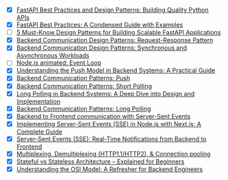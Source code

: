 - [X] [FastAPI Best Practices and Design Patterns: Building Quality Python APIs](https://medium.com/@lautisuarez081/fastapi-best-practices-and-design-patterns-building-quality-python-apis-31774ff3c28a)
- [X] [FastAPI Best Practices: A Condensed Guide with Examples](https://dev.to/devasservice/fastapi-best-practices-a-condensed-guide-with-examples-3pa5)
- [ ] [5 Must-Know Design Patterns for Building Scalable FastAPI Applications](https://theprimadonna.medium.com/5-must-know-design-patterns-for-building-scalable-fastapi-applications-36f9f31059fd)
- [X] [Backend Communication Design Patterns: Request-Response Pattern](https://okenna.hashnode.dev/backend-communication-design-patterns-request-response-pattern#heading-problems-with-request-response-pattern)
- [X] [Backend Communication Design Patterns: Synchronous and Asynchronous Workloads](https://okenna.hashnode.dev/backend-communication-design-patterns-synchronous-and-asynchronous-workloads)
- [ ] [Node.js animated: Event Loop](https://dev.to/nodedoctors/an-animated-guide-to-nodejs-event-loop-3g62)
- [X] [Understanding the Push Model in Backend Systems: A Practical Guide](https://medium.com/@mayank66jain/understanding-the-push-model-in-backend-systems-a-practical-guide-bffc9ff280d9)
- [X] [Backend Communication Patterns: Push](https://medium.com/@tanmoysantra67/backend-communication-patterns-push-723a684842e5)
- [X] [Backend Communication Patterns: Short Polling](https://medium.com/@tanmoysantra67/backend-communication-patterns-short-polling-b6a21767a0bb)
- [X] [Long Polling in Backend Systems: A Deep Dive into Design and Implementation](https://medium.com/@CodeKrafter/long-polling-in-backend-systems-a-deep-dive-into-design-and-implementation-e491250e0cf8)
- [X] [Backend Communication Patterns: Long Polling](https://medium.com/@tanmoysantra67/backend-communication-patterns-long-polling-54edc0dd7ee7)
- [X] [Backend to Frontend communication with Server-Sent Events](https://dev.to/cloudx/backend-to-frontend-communication-with-server-sent-events-56kf)
- [X] [Implementing Server-Sent Events (SSE) in Node.js with Next.js: A Complete Guide](https://medium.com/@ammarbinshakir557/implementing-server-sent-events-sse-in-node-js-with-next-js-a-complete-guide-1adcdcb814fd)
- [X] [Server-Sent Events (SSE): Real-Time Notifications from Backend to Frontend](https://medium.com/@wemotive/server-sent-events-sse-real-time-notifications-from-backend-to-frontend-79eea3e5e198)
- [X] [Multiplexing, Demultiplexing (HTTP1.1/HTTP2), & Connection pooling](https://casarrubias.com/blog/multiplexing-demultiplexing-http2-connection-pooling/35/)
- [X] [Stateful vs Stateless Architecture – Explained for Beginners](https://www.freecodecamp.org/news/stateful-vs-stateless-architectures-explained/)
- [X] [Understanding the OSI Model: A Refresher for Backend Engineers](https://faun.pub/understanding-the-osi-model-a-refresher-for-backend-engineers-23a67ed29875)
